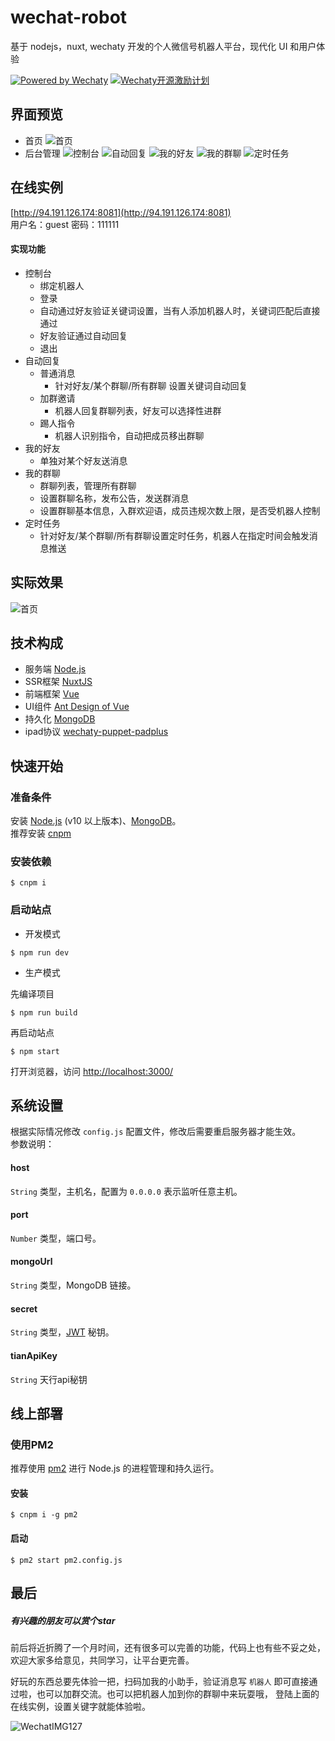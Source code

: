 # wechat-robot
基于 nodejs，nuxt, wechaty 开发的个人微信号机器人平台，现代化 UI 和用户体验

[![Powered by Wechaty](https://img.shields.io/badge/Powered%20By-Wechaty-green.svg)](https://github.com/chatie/wechaty)
[![Wechaty开源激励计划](https://img.shields.io/badge/Wechaty-开源激励计划-green.svg)](https://github.com/juzibot/Welcome/wiki/Everything-about-Wechaty)
## 界面预览
* 首页
![首页](http://pic.loveyh.com/wxbot-1.png)
* 后台管理
![控制台](http://pic.666up.cn/wxbot/1.png)
![自动回复](http://pic.666up.cn/wxbot/2.png)
![我的好友](http://pic.666up.cn/wxbot/3.png)
![我的群聊](http://pic.666up.cn/wxbot/4.png)
![定时任务](http://pic.666up.cn/wxbot/5.png)

## 在线实例
 [http://94.191.126.174:8081](http://94.191.126.174:8081)    
 用户名：guest   密码：111111
 #### 实现功能
 
+ 控制台
   - 绑定机器人
   - 登录
   - 自动通过好友验证关键词设置，当有人添加机器人时，关键词匹配后直接通过
   - 好友验证通过自动回复
   - 退出
+ 自动回复
  + 普通消息
    - 针对好友/某个群聊/所有群聊 设置关键词自动回复
  + 加群邀请
    - 机器人回复群聊列表，好友可以选择性进群
  + 踢人指令
    - 机器人识别指令，自动把成员移出群聊
+ 我的好友
  - 单独对某个好友送消息
+ 我的群聊
  - 群聊列表，管理所有群聊
  - 设置群聊名称，发布公告，发送群消息
  - 设置群聊基本信息，入群欢迎语，成员违规次数上限，是否受机器人控制
+ 定时任务
  - 针对好友/某个群聊/所有群聊设置定时任务，机器人在指定时间会触发消息推送

## 实际效果
![首页](http://pic.666up.cn/wxbot/chat.png)

## 技术构成
* 服务端 [Node.js](https://nodejs.org/)
* SSR框架 [NuxtJS](https://nuxtjs.org/)
* 前端框架 [Vue](https://vuejs.org/)
* UI组件 [Ant Design of Vue](https://www.antdv.com/docs/vue/introduce-cn/)
* 持久化 [MongoDB](https://www.mongodb.org/)
* ipad协议 [wechaty-puppet-padplus](https://github.com/wechaty/wechaty-puppet-padplus/)

## 快速开始

### 准备条件

安装 [Node.js](https://nodejs.org/en/download/) (v10 以上版本)、[MongoDB](https://www.mongodb.org/downloads/)。  
推荐安装 [cnpm](https://cnpmjs.org/) 

### 安装依赖
```Shell
$ cnpm i
```

### 启动站点

* 开发模式

```Shell
$ npm run dev
```

* 生产模式

先编译项目
```shell
$ npm run build
```

再启动站点
```shell
$ npm start
```

打开浏览器，访问 [http://localhost:3000/](http://localhost:3000)


## 系统设置

根据实际情况修改 `config.js` 配置文件，修改后需要重启服务器才能生效。  
参数说明：

#### host
`String` 类型，主机名，配置为 `0.0.0.0` 表示监听任意主机。

#### port
`Number` 类型，端口号。

#### mongoUrl
`String` 类型，MongoDB 链接。

#### secret
`String` 类型，[JWT](https://github.com/auth0/node-jsonwebtoken) 秘钥。

#### tianApiKey
`String` 天行api秘钥

## 线上部署

### 使用PM2
推荐使用 [pm2](https://pm2.keymetrics.io/) 进行 Node.js 的进程管理和持久运行。

#### 安装
```Shell
$ cnpm i -g pm2
```
#### 启动
```Shell
$ pm2 start pm2.config.js
```

## 最后

##### 有兴趣的朋友可以赏个star

前后将近折腾了一个月时间，还有很多可以完善的功能，代码上也有些不妥之处，欢迎大家多给意见，共同学习，让平台更完善。

好玩的东西总要先体验一把，扫码加我的小助手，验证消息写 `机器人` 即可直接通过啦，也可以加群交流。也可以把机器人加到你的群聊中来玩耍哦，
登陆上面的在线实例，设置关键字就能体验啦。

![WechatIMG127](http://pic.666up.cn/wxbot/qrcode.png)
